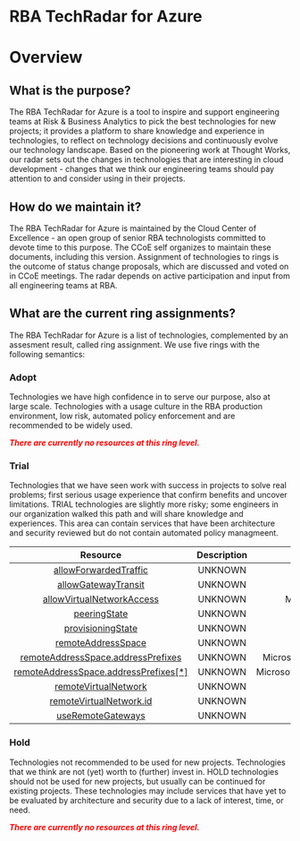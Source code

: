 
RBA TechRadar for Azure
=======================

# Overview

## What is the purpose?


The RBA TechRadar for Azure is a tool to inspire and support engineering teams at Risk & Business Analytics to pick the best technologies for new projects; it provides a platform to share knowledge and experience in technologies, to reflect on technology decisions and continuously evolve our technology landscape.  Based on the pioneering work at Thought Works, our radar sets out the changes in technologies that are interesting in cloud development - changes that we think our engineering teams should pay attention to and consider using in their projects.
## How do we maintain it?


The RBA TechRadar for Azure is maintained by the Cloud Center of Excellence - an open group of senior RBA technologists committed to devote time to this purpose.  The CCoE self organizes to maintain these documents, including this version.  Assignment of technologies to rings is the outcome of status change proposals, which are discussed and voted on in CCoE meetings.  The radar depends on active participation and input from all engineering teams at RBA.
## What are the current ring assignments?


The RBA TechRadar for Azure is a list of technologies, complemented by an assesment result, called ring assignment.  We use five rings with the following semantics:
### Adopt


Technologies we have high confidence in to serve our purpose, also at large scale.  Technologies with a usage culture in the RBA production environment, low risk, automated policy enforcement and are recommended to be widely used.  
  
***<font color="red"> There are currently no resources at this ring level. </font>***
### Trial


Technologies that we have seen work with success in projects to solve real problems;  first serious usage experience that confirm benefits and uncover limitations.  TRIAL technologies are slightly more risky; some engineers in our organization walked this path and will share knowledge and experiences.  This area can contain services that have been architecture and security reviewed but do not contain automated policy managmeent.  

|Resource|Description|Path|Status|
| :---: | :---: | :---: | :---: |
|[allowForwardedTraffic](https://github.com/openrba/python-azure-techradar/blob/master/Microsoft.Network/virtualNetworks/virtualNetworkPeerings/allowForwardedTraffic/README.md)|UNKNOWN|Microsoft.Network/virtualNetworks/virtualNetworkPeerings/allowForwardedTraffic|TRIAL|
|[allowGatewayTransit](https://github.com/openrba/python-azure-techradar/blob/master/Microsoft.Network/virtualNetworks/virtualNetworkPeerings/allowGatewayTransit/README.md)|UNKNOWN|Microsoft.Network/virtualNetworks/virtualNetworkPeerings/allowGatewayTransit|TRIAL|
|[allowVirtualNetworkAccess](https://github.com/openrba/python-azure-techradar/blob/master/Microsoft.Network/virtualNetworks/virtualNetworkPeerings/allowVirtualNetworkAccess/README.md)|UNKNOWN|Microsoft.Network/virtualNetworks/virtualNetworkPeerings/allowVirtualNetworkAccess|TRIAL|
|[peeringState](https://github.com/openrba/python-azure-techradar/blob/master/Microsoft.Network/virtualNetworks/virtualNetworkPeerings/peeringState/README.md)|UNKNOWN|Microsoft.Network/virtualNetworks/virtualNetworkPeerings/peeringState|TRIAL|
|[provisioningState](https://github.com/openrba/python-azure-techradar/blob/master/Microsoft.Network/virtualNetworks/virtualNetworkPeerings/provisioningState/README.md)|UNKNOWN|Microsoft.Network/virtualNetworks/virtualNetworkPeerings/provisioningState|TRIAL|
|[remoteAddressSpace](https://github.com/openrba/python-azure-techradar/blob/master/Microsoft.Network/virtualNetworks/virtualNetworkPeerings/remoteAddressSpace/README.md)|UNKNOWN|Microsoft.Network/virtualNetworks/virtualNetworkPeerings/remoteAddressSpace|TRIAL|
|[remoteAddressSpace.addressPrefixes](https://github.com/openrba/python-azure-techradar/blob/master/Microsoft.Network/virtualNetworks/virtualNetworkPeerings/remoteAddressSpace.addressPrefixes/README.md)|UNKNOWN|Microsoft.Network/virtualNetworks/virtualNetworkPeerings/remoteAddressSpace.addressPrefixes|TRIAL|
|[remoteAddressSpace.addressPrefixes[*]](https://github.com/openrba/python-azure-techradar/blob/master/Microsoft.Network/virtualNetworks/virtualNetworkPeerings/remoteAddressSpace.addressPrefixes[*]/README.md)|UNKNOWN|Microsoft.Network/virtualNetworks/virtualNetworkPeerings/remoteAddressSpace.addressPrefixes[*]|TRIAL|
|[remoteVirtualNetwork](https://github.com/openrba/python-azure-techradar/blob/master/Microsoft.Network/virtualNetworks/virtualNetworkPeerings/remoteVirtualNetwork/README.md)|UNKNOWN|Microsoft.Network/virtualNetworks/virtualNetworkPeerings/remoteVirtualNetwork|TRIAL|
|[remoteVirtualNetwork.id](https://github.com/openrba/python-azure-techradar/blob/master/Microsoft.Network/virtualNetworks/virtualNetworkPeerings/remoteVirtualNetwork.id/README.md)|UNKNOWN|Microsoft.Network/virtualNetworks/virtualNetworkPeerings/remoteVirtualNetwork.id|TRIAL|
|[useRemoteGateways](https://github.com/openrba/python-azure-techradar/blob/master/Microsoft.Network/virtualNetworks/virtualNetworkPeerings/useRemoteGateways/README.md)|UNKNOWN|Microsoft.Network/virtualNetworks/virtualNetworkPeerings/useRemoteGateways|TRIAL|

### Hold


Technologies not recommended to be used for new projects. Technologies that we think are not (yet) worth to (further) invest in.  HOLD technologies should not be used for new projects, but usually can be continued for existing projects.  These technologies may include services that have yet to be evaluated by architecture and security due to a lack of interest, time, or need.  
  
***<font color="red"> There are currently no resources at this ring level. </font>***